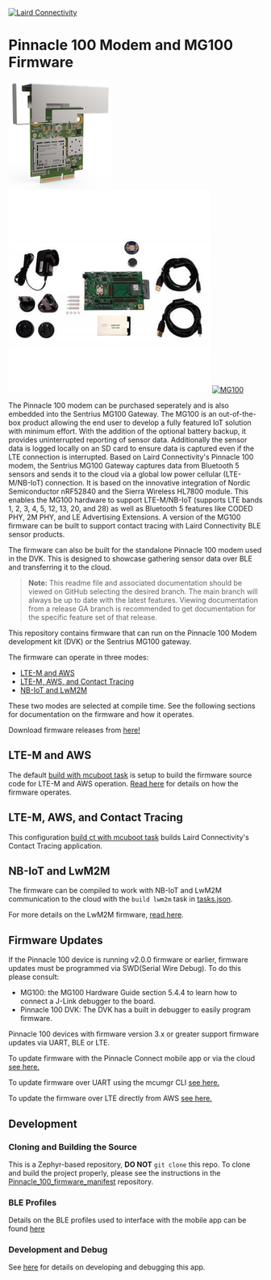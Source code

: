 
[![Laird Connectivity](docs/images/LairdConnnectivityLogo_Horizontal_RGB.png)](https://www.lairdconnect.com/)
# Pinnacle 100 Modem and MG100 Firmware
[![Pinnacle 100 Modem](docs/images/pinnacle_100_modem.png)](https://www.lairdconnect.com/wireless-modules/cellular-solutions/pinnacle-100-cellular-modem) [![Pinnacle 100 DVK](docs/images/450-00010-K1-Contents_0.jpg)](https://www.lairdconnect.com/wireless-modules/cellular-solutions/pinnacle-100-cellular-modem) [![MG100](docs/images/MG100-Starter-Kit.png)](https://www.lairdconnect.com/iot-devices/iot-gateways/sentrius-mg100-gateway-lte-mnb-iot-and-bluetooth-5)

The Pinnacle 100 modem can be purchased seperately and is also embedded into the Sentrius MG100 Gateway. The MG100 is an out-of-the-box product allowing the end user to develop a fully featured IoT solution with minimum effort. With the addition of the optional battery backup, it provides uninterrupted reporting of sensor data. Additionally the sensor data is logged locally on an SD card to ensure data is captured even if the LTE connection is interrupted. Based on Laird Connectivity's Pinnacle 100 modem, the Sentrius MG100 Gateway captures data from Bluetooth 5 sensors and sends it to the cloud via a global low power cellular (LTE-M/NB-IoT) connection. It is based on the innovative integration of Nordic Semiconductor nRF52840 and the Sierra Wireless HL7800 module. This enables the MG100 hardware to support LTE-M/NB-IoT (supports LTE bands 1, 2, 3, 4, 5, 12, 13, 20, and 28) as well as Bluetooth 5 features like CODED PHY, 2M PHY, and LE Advertising Extensions. A version of the MG100 firmware can be built to support contact tracing with Laird Connectivity BLE sensor products.

The firmware can also be built for the standalone Pinnacle 100 modem used in the DVK. This is designed to showcase gathering sensor data over BLE and transferring it to the cloud.

>**Note:** This readme file and associated documentation should be viewed on GitHub selecting the desired branch. The main branch will always be up to date with the latest features. Viewing documentation from a release GA branch is recommended to get documentation for the specific feature set of that release.

This repository contains firmware that can run on the Pinnacle 100 Modem development kit (DVK) or the Sentrius MG100 gateway.

The firmware can operate in three modes:
* [LTE-M and AWS](#lte-m-and-aws)
* [LTE-M, AWS, and Contact Tracing](#lte-m-aws-and-contact-tracing)
* [NB-IoT and LwM2M](#nb-iot-and-lwm2m)

These two modes are selected at compile time. See the following sections for documentation on the firmware and how it operates.

Download firmware releases from [here!](https://github.com/LairdCP/Pinnacle_100_firmware/releases)

## LTE-M and AWS

The default [build with mcuboot task](.vscode/tasks.json) is setup to build the firmware source code for LTE-M and AWS operation. [Read here](docs/readme_ltem_aws.md) for details on how the firmware operates.

## LTE-M, AWS, and Contact Tracing
This configuration [build ct with mcuboot task](.vscode/tasks.json) builds Laird Connectivity's Contact Tracing application. 

## NB-IoT and LwM2M

The firmware can be compiled to work with NB-IoT and LwM2M communication to the cloud with the `build lwm2m` task in [tasks.json](.vscode/tasks.json).

For more details on the LwM2M firmware, [read here](docs/readme_nbiot_lwm2m.md).

## Firmware Updates

If the Pinnacle 100 device is running v2.0.0 firmware or earlier, firmware updates must be programmed via SWD(Serial Wire Debug). To do this please consult:
* MG100: the MG100 Hardware Guide section 5.4.4 to learn how to connect a J-Link debugger to the board.
* Pinnacle 100 DVK: The DVK has a built in debugger to easily program firmware.

Pinnacle 100 devices with firmware version 3.x or greater support firmware updates via UART, BLE or LTE.

To update firmware with the Pinnacle Connect mobile app or via the cloud [see here.](docs/readme_ltem_aws.md#firmware-updates)

To update firmware over UART using the mcumgr CLI [see here.](docs/firmware_update.md)

To update the firmware over LTE directly from AWS [see here.](docs/cloud_fota.md)

## Development

### Cloning and Building the Source

This is a Zephyr-based repository, **DO NOT** `git clone` this repo. To clone and build the project properly, please see the instructions in the [Pinnacle_100_firmware_manifest](https://github.com/LairdCP/Pinnacle_100_firmware_manifest) repository.

### BLE Profiles

Details on the BLE profiles used to interface with the mobile app can be found [here](docs/ble.md)

### Development and Debug

See [here](docs/development.md) for details on developing and debugging this app.
